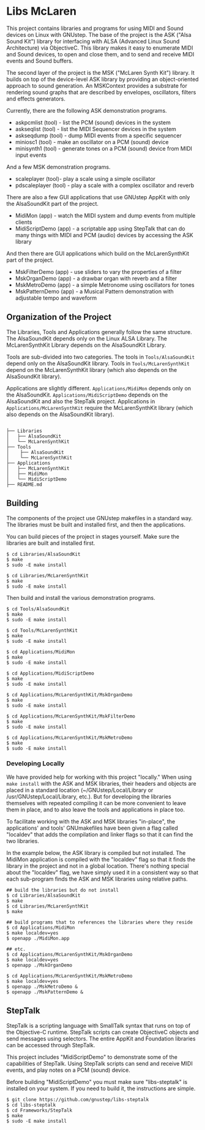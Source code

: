 # Libs McLaren

This project contains libraries and programs for using MIDI and Sound devices on Linux with GNUstep.  The base of the project is the ASK ("Alsa Sound Kit") library for interfacing with ALSA (Advanced Linux Sound Architecture) via ObjectiveC.  This library makes it easy to enumerate MIDI and Sound devices, to open and close them, and to send and receive MIDI events and Sound buffers.

The second layer of the project is the MSK ("McLaren Synth Kit") library.  It builds on top of the device-level ASK library by providing an object-oriented approach to sound generation.  An MSKContext provides a substrate for rendering sound graphs that are described by envelopes, oscillators, filters and effects generators.

Currently, there are the following ASK demonstration programs.

* askpcmlist (tool) - list the PCM (sound) devices in the system
* askseqlist (tool) - list the MIDI Sequencer devices in the system
* askseqdump (tool) - dump MIDI events from a specific sequencer
* miniosc1 (tool) - make an oscillator on a PCM (sound) device
* minisynth1 (tool) - generate tones on a PCM (sound) device from MIDI input events

And a few MSK demonstration programs.

* scaleplayer (tool)- play a scale using a simple oscillator
* pdscaleplayer (tool) - play a scale with a complex oscillator and reverb


There are also a few GUI applications that use GNUstep AppKit with only the AlsaSoundKit part of the project.

* MidiMon (app) - watch the MIDI system and dump events from multiple clients
* MidiScriptDemo (app) - a scriptable app using StepTalk that can do many things with MIDI and PCM (audio) devices by accessing the ASK library

And then there are GUI applications which build on the McLarenSynthKit part of the project.

* MskFilterDemo (app) - use sliders to vary the properties of a filter
* MskOrganDemo (app) - a drawbar organ with reverb and a filter
* MskMetroDemo (app) - a simple Metronome using oscillators for tones
* MskPatternDemo (app) - a Musical Pattern demonstration with adjustable tempo and waveform


## Organization of the Project

The Libraries, Tools and Applications generally follow the same structure.  The AlsaSoundKit depends only on the Linux ALSA Library.  The McLarenSynthKit Library depends on the AlsaSoundKit Library.

Tools are sub-divided into two categories.  The tools in `Tools/AlsaSoundKit` depend only on the AlsaSoundKit library.  Tools in `Tools/McLarenSynthKit` depend on the McLarenSynthKit library (which also depends on the AlsaSoundKit library).

Applications are slightly different.  `Applications/MidiMon` depends only on the AlsaSoundKit.  `Applications/MidiScriptDemo` depends on the AlsaSoundKit and also the StepTalk project.  Applications in `Applications/McLarenSynthKit` require the McLarenSynthKit library (which also depends on the AlsaSoundKit library).

``` console

├── Libraries
│   ├── AlsaSoundKit
│   └── McLarenSynthKit
├── Tools
│    ├── AlsaSoundKit
│    └── McLarenSynthKit
├── Applications
│   ├── McLarenSynthKit
│   ├── MidiMon
│   └── MidiScriptDemo
├── README.md
```


## Building

The components of the project use GNUstep makefiles in a standard way.  The libraries must be built and installed first, and then the applications.

You can build pieces of the project in stages yourself.  Make sure the libraries are built and installed first.

``` console
$ cd Libraries/AlsaSoundKit
$ make
$ sudo -E make install

$ cd Libraries/McLarenSynthKit
$ make
$ sudo -E make install
```

Then build and install the various demonstration programs.

``` console
$ cd Tools/AlsaSoundKit
$ make
$ sudo -E make install

$ cd Tools/McLarenSynthKit
$ make
$ sudo -E make install

$ cd Applications/MidiMon
$ make
$ sudo -E make install

$ cd Applications/MidiScriptDemo
$ make
$ sudo -E make install

$ cd Applications/McLarenSynthKit/MskOrganDemo
$ make
$ sudo -E make install

$ cd Applications/McLarenSynthKit/MskFilterDemo
$ make
$ sudo -E make install

$ cd Applications/McLarenSynthKit/MskMetroDemo
$ make
$ sudo -E make install

```

### Developing Locally

We have provided help for working with this project "locally."  When using `make install`
with the ASK and MSK libraries, their headers and objects are placed in a standard location (~/GNUstep/Local/Library or /usr/GNUstep/Local/Library, etc.).  But for developing the libraries themselves with repeated compiling it can be more convenient to leave them in place, and to also leave the tools and applications in place too.

To facilitate working with the ASK and MSK libraries "in-place", the applications' and tools' GNUmakefiles have been given a flag called "localdev" that adds the compilation and linker flags so that it can find the two libraries.

In the example below, the ASK library is compiled but not installed.  The MidiMon application is compiled with the "localdev" flag so that it finds the library in the project and not in a global location.  There's nothing special about the "localdev" flag, we have simply used it in a consistent way so that each sub-program finds the ASK and MSK libraries using relative paths.

``` console
## build the libraries but do not install
$ cd Libraries/AlsaSoundKit
$ make
$ cd Libraries/McLarenSynthKit
$ make

## build programs that to references the libraries where they reside
$ cd Applications/MidiMon
$ make localdev=yes
$ openapp ./MidiMon.app

## etc.
$ cd Applications/McLarenSynthKit/MskOrganDemo
$ make localdev=yes
$ openapp ./MskOrganDemo

$ cd Applications/McLarenSynthKit/MskMetroDemo
$ make localdev=yes
$ openapp ./MskMetroDemo &
$ openapp ./MskPatternDemo &
```

## StepTalk

StepTalk is a scripting language with SmallTalk syntax that runs on top of the Objective-C runtime.  StepTalk scripts can create ObjectiveC objects and send messages using selectors.  The entire AppKit and Foundation libraries can be accessed through StepTalk.

This project includes "MidiScriptDemo" to demonstrate some of the capabilities of StepTalk.  Using StepTalk scripts can send and receive MIDI events, and play notes on a PCM (sound) device.

Before building "MidiScriptDemo" you must make sure "libs-steptalk" is installed on your system.  If you need to build it, the instructions are simple.

``` console
$ git clone https://github.com/gnustep/libs-steptalk
$ cd libs-steptalk
$ cd Frameworks/StepTalk
$ make
$ sudo -E make install
```
